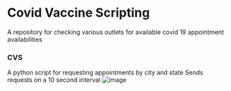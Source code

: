 # Covid Vaccine Scripting

A repository for checking various outlets for available covid 19 appointment availabilities

### CVS
A python script for requesting appointments by city and state
Sends requests on a 10 second interval
![image](https://user-images.githubusercontent.com/4146037/112877649-0696b900-9095-11eb-9d03-e64077adffea.png)
